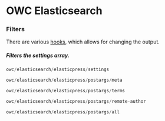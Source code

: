 # OWC Elasticsearch

### Filters

There are various [hooks](https://codex.wordpress.org/Plugin_API/Hooks), which allows for changing the output.

##### Filters the settings array.
```php
owc/elasticsearch/elasticpress/settings
```

```php
owc/elasticsearch/elasticpress/postargs/meta
```

```php
owc/elasticsearch/elasticpress/postargs/terms
```

```php
owc/elasticsearch/elasticpress/postargs/remote-author
```

```php
owc/elasticsearch/elasticpress/postargs/all
```

